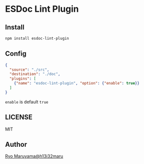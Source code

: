 # ESDoc Lint Plugin
## Install
```bash
npm install esdoc-lint-plugin
```

## Config
```json
{
  "source": "./src",
  "destination": "./doc",
  "plugins": [
    {"name": "esdoc-lint-plugin", "option": {"enable": true}}
  ]
}
```

`enable` is default `true`

## LICENSE
MIT

## Author
[Ryo Maruyama@h13i32maru](https://github.com/h13i32maru)

